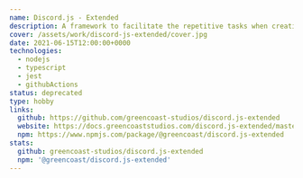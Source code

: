 ```yaml
---
name: Discord.js - Extended
description: A framework to facilitate the repetitive tasks when creating Discord bots.
cover: /assets/work/discord-js-extended/cover.jpg
date: 2021-06-15T12:00:00+0000
technologies:
  - nodejs
  - typescript
  - jest
  - githubActions
status: deprecated
type: hobby
links:
  github: https://github.com/greencoast-studios/discord.js-extended
  website: https://docs.greencoaststudios.com/discord.js-extended/master/
  npm: https://www.npmjs.com/package/@greencoast/discord.js-extended
stats:
  github: greencoast-studios/discord.js-extended
  npm: '@greencoast/discord.js-extended'
---
```

